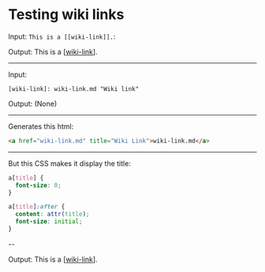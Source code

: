 # Testing wiki links

Input: `This is a [[wiki-link]].`:

Output: This is a [[wiki-link]].

---

Input:

```
[wiki-link]: wiki-link.md "Wiki link"
```

[wiki-link]: wiki-link.md "Wiki Link"

Output: (None)

---

Generates this html:

```html
<a href="wiki-link.md" title="Wiki Link">wiki-link.md</a>
```

---

But this CSS makes it display the title:

```css
a[title] {
  font-size: 0;
}

a[title]:after {
  content: attr(title);
  font-size: initial;
}
```

--

Output: This is a [[wiki-link]].

